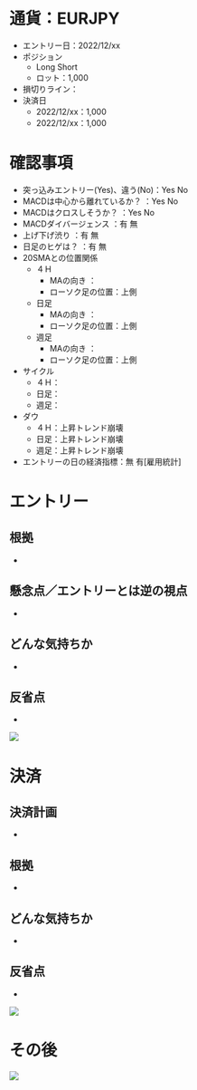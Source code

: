 # 通貨：EURJPY
- エントリー日：2022/12/xx
- ポジション
  - Long Short
  - ロット：1,000
- 損切りライン：
- 決済日
  - 2022/12/xx：1,000
  - 2022/12/xx：1,000

# 確認事項
- 突っ込みエントリー(Yes)、違う(No)：Yes No
- MACDは中心から離れているか？     ：Yes No
- MACDはクロスしそうか？           ：Yes No
- MACDダイバージェンス             ：有 無
- 上げ下げ渋り                     ：有 無
- 日足のヒゲは？                   ：有 無
- 20SMAとの位置関係
  - ４Ｈ
    - MAの向き        ：
    - ローソク足の位置：上側
  - 日足
    - MAの向き        ：
    - ローソク足の位置：上側
  - 週足
    - MAの向き        ：
    - ローソク足の位置：上側
- サイクル
  - ４Ｈ：
  - 日足：
  - 週足：
- ダウ
  - ４Ｈ：上昇トレンド崩壊
  - 日足：上昇トレンド崩壊
  - 週足：上昇トレンド崩壊
- エントリーの日の経済指標：無 有[雇用統計]

# エントリー
## 根拠
- 

## 懸念点／エントリーとは逆の視点
- 

## どんな気持ちか
- 

## 反省点
- 

![](./en01.png)

# 決済
## 決済計画
- 

## 根拠
- 

## どんな気持ちか
- 

## 反省点
- 

![](./ex01.png)

# その後
![](./af01.png)

